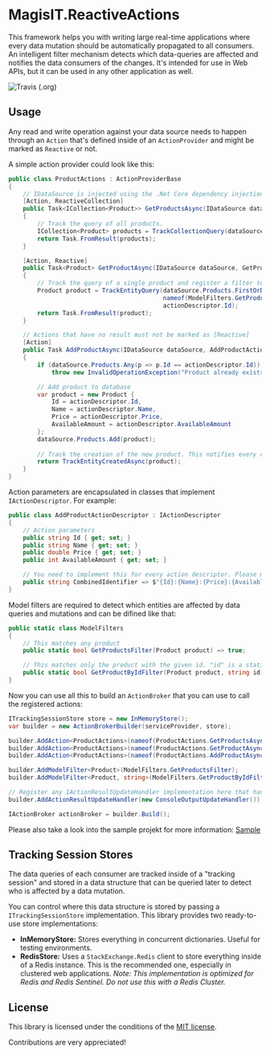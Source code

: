 # MagisIT.ReactiveActions
This framework helps you with writing large real-time applications where every data mutation should be automatically propagated to all consumers.
An intelligent filter mechanism detects which data-queries are affected and notifies the data consumers of the changes.
It's intended for use in Web APIs, but it can be used in any other application as well.


![Travis (.org)](https://img.shields.io/travis/MagisIT/MagisIT.ReactiveActions.svg)

## Usage

Any read and write operation against your data source needs to happen through an `Action` that's defined inside of an `ActionProvider` and might be marked as `Reactive` or not.

A simple action provider could look like this:
```C#
public class ProductActions : ActionProviderBase
{
    // IDataSource is injected using the .Net Core dependency injection mechanism
    [Action, ReactiveCollection]
    public Task<ICollection<Product>> GetProductsAsync(IDataSource dataSource)
    {
        // Track the query of all products.
        ICollection<Product> products = TrackCollectionQuery(dataSource.Products, nameof(ModelFilters.GetProductsFilter));
        return Task.FromResult(products);
    }

    [Action, Reactive]
    public Task<Product> GetProductAsync(IDataSource dataSource, GetProductActionDescriptor actionDescriptor)
    {
        // Track the query of a single product and register a filter to recognize this product in later mutations.
        Product product = TrackEntityQuery(dataSource.Products.FirstOrDefault(p => p.Id == actionDescriptor.Id),
                                           nameof(ModelFilters.GetProductByIdFilter),
                                           actionDescriptor.Id);
        return Task.FromResult(product);
    }

    // Actions that have no result must not be marked as [Reactive]
    [Action]
    public Task AddProductAsync(IDataSource dataSource, AddProductActionDescriptor actionDescriptor)
    {
        if (dataSource.Products.Any(p => p.Id == actionDescriptor.Id))
            throw new InvalidOperationException("Product already exists.");

        // Add product to database
        var product = new Product {
            Id = actionDescriptor.Id,
            Name = actionDescriptor.Name,
            Price = actionDescriptor.Price,
            AvailableAmount = actionDescriptor.AvailableAmount
        };
        dataSource.Products.Add(product);
        
        // Track the creation of the new product. This notifies every consumer of the "GetProductsAsync" action.
        return TrackEntityCreatedAsync(product);
    }
}
```

Action parameters are encapsulated in classes that implement `IActionDescriptor`. For example:
```C#
public class AddProductActionDescriptor : IActionDescriptor
{
    // Action parameters
    public string Id { get; set; }
    public string Name { get; set; }
    public double Price { get; set; }
    public int AvailableAmount { get; set; }

    // You need to implement this for every action descriptor. Please make sure the returned string contains all relevant parameters, cleanly delimited by a colon.
    public string CombinedIdentifier => $"{Id}:{Name}:{Price}:{AvailableAmount}";
}
```

Model filters are required to detect which entities are affected by data queries and mutations and can be difined like that:
```C#
public static class ModelFilters
{
    // This matches any product
    public static bool GetProductsFilter(Product product) => true;

    // This matches only the product with the given id. "id" is a static parameter stored alongside with the data query.
    public static bool GetProductByIdFilter(Product product, string id) => product.Id == id;
}
```

Now you can use all this to build an `ActionBroker` that you can use to call the registered actions:
```c#
ITrackingSessionStore store = new InMemoryStore();
var builder = new ActionBrokerBuilder(serviceProvider, store);

builder.AddAction<ProductActions>(nameof(ProductActions.GetProductsAsync));
builder.AddAction<ProductActions>(nameof(ProductActions.GetProductAsync));
builder.AddAction<ProductActions>(nameof(ProductActions.AddProductAsync));

builder.AddModelFilter<Product>(ModelFilters.GetProductsFilter);
builder.AddModelFilter<Product, string>(ModelFilters.GetProductByIdFilter);

// Register any IActionResultUpdateHandler implementation here that handles the detected data updates in your application.
builder.AddActionResultUpdateHandler(new ConsoleOutputUpdateHandler());

IActionBroker actionBroker = builder.Build();
```

Please also take a look into the sample projekt for more information: [Sample](https://github.com/MagisIT/MagisIT.ReactiveActions/tree/master/MagisIT.ReactiveActions.Sample)

## Tracking Session Stores

The data queries of each consumer are tracked inside of a "tracking session" and stored in a data structure that can be queried later to detect who is affected by a data mutation.

You can control where this data structure is stored by passing a `ITrackingSessionStore` implementation.
This library provides two ready-to-use store implementations:
- **InMemoryStore:** Stores everything in concurrent dictionaries. Useful for testing environments.
- **RedisStore:** Uses a `StackExchange.Redis` client to store everything inside of a Redis instance. This is the recommended one, especially in clustered web applications. *Note: This implementation is optimized for Redis and Redis Sentinel. Do not use this with a Redis Cluster.*

## License

This library is licensed under the conditions of the [MIT license](https://marcusw.mit-license.org/).

Contributions are very appreciated!
